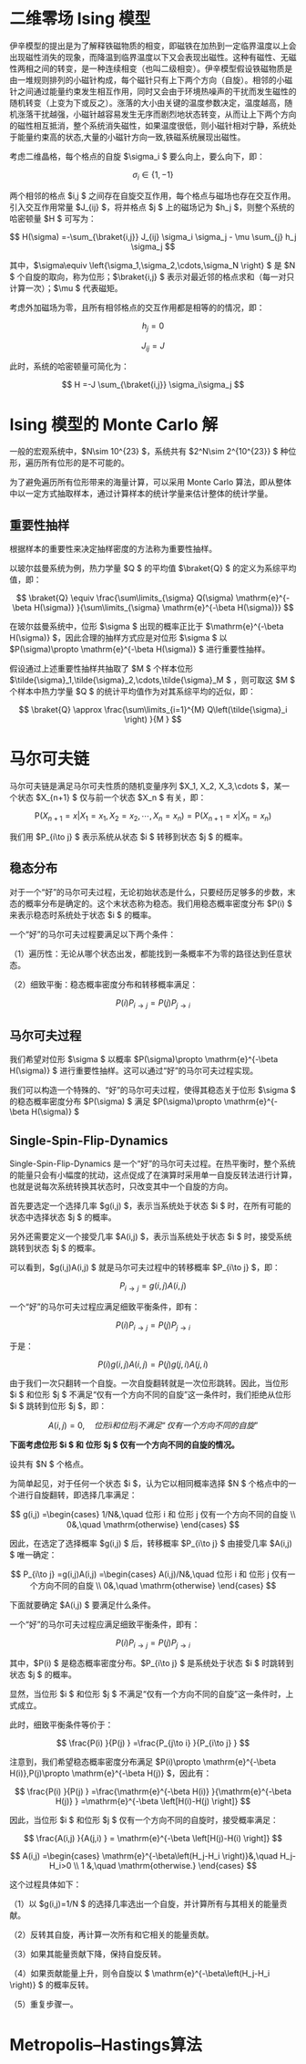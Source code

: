 # 二维零场 Ising 模型

伊辛模型的提出是为了解释铁磁物质的相变，即磁铁在加热到一定临界温度以上会出现磁性消失的现象，而降温到临界温度以下又会表现出磁性。这种有磁性、无磁性两相之间的转变，是一种连续相变（也叫二级相变）。伊辛模型假设铁磁物质是由一堆规则排列的小磁针构成，每个磁针只有上下两个方向（自旋）。相邻的小磁针之间通过能量约束发生相互作用，同时又会由于环境热噪声的干扰而发生磁性的随机转变（上变为下或反之）。涨落的大小由关键的温度参数决定，温度越高，随机涨落干扰越强，小磁针越容易发生无序而剧烈地状态转变，从而让上下两个方向的磁性相互抵消，整个系统消失磁性，如果温度很低，则小磁针相对宁静，系统处于能量约束高的状态,大量的小磁针方向一致,铁磁系统展现出磁性。

考虑二维晶格，每个格点的自旋 $\sigma_i $ 要么向上，要么向下，即：

$$
\sigma_i \in \left\{1,-1 \right\}
$$

两个相邻的格点 $i,j $ 之间存在自旋交互作用，每个格点与磁场也存在交互作用。引入交互作用常量 $J_{ij} $，将并格点 $j $ 上的磁场记为 $h_j $，则整个系统的哈密顿量 $H $ 可写为：

$$
H(\sigma)
=-\sum_{\braket{i,j}} J_{ij} \sigma_i \sigma_j - \mu \sum_{j} h_j \sigma_j
$$

其中，$\sigma\equiv \left\{\sigma_1,\sigma_2,\cdots,\sigma_N \right\} $ 是 $N $ 个自旋的取向，称为位形；$\braket{i,j} $ 表示对最近邻的格点求和（每一对只计算一次）；$\mu $ 代表磁矩。

考虑外加磁场为零，且所有相邻格点的交互作用都是相等的的情况，即：

$$
h_j = 0
$$

$$
J_{ij} = J
$$

此时，系统的哈密顿量可简化为：

$$
H
=-J \sum_{\braket{i,j}} \sigma_i\sigma_j
$$

# Ising 模型的 Monte Carlo 解

一般的宏观系统中，$N\sim 10^{23} $，系统共有 $2^N\sim 2^{10^{23}} $ 种位形，遍历所有位形的是不可能的。

为了避免遍历所有位形带来的海量计算，可以采用 Monte Carlo 算法，即从整体中以一定方式抽取样本，通过计算样本的统计学量来估计整体的统计学量。

## 重要性抽样

根据样本的重要性来决定抽样密度的方法称为重要性抽样。

以玻尔兹曼系统为例，热力学量 $Q $ 的平均值 $\braket{Q} $ 的定义为系综平均值，即：

$$
\braket{Q}
\equiv \frac{\sum\limits_{\sigma} Q(\sigma) \mathrm{e}^{-\beta H(\sigma)} }{\sum\limits_{\sigma} \mathrm{e}^{-\beta H(\sigma)}} 
$$

在玻尔兹曼系统中，位形 $\sigma $ 出现的概率正比于 $\mathrm{e}^{-\beta H(\sigma)} $，因此合理的抽样方式应是对位形 $\sigma $ 以 $P(\sigma)\propto \mathrm{e}^{-\beta H(\sigma)} $ 进行重要性抽样。

假设通过上述重要性抽样共抽取了 $M $ 个样本位形 $\tilde{\sigma}_1,\tilde{\sigma}_2,\cdots,\tilde{\sigma}_M $ ，则可取这 $M $ 个样本中热力学量 $Q $ 的统计平均值作为对其系综平均的近似，即：

$$
\braket{Q}
\approx \frac{\sum\limits_{i=1}^{M} Q\left(\tilde{\sigma}_i \right) }{M } 
$$

# 马尔可夫链

马尔可夫链是满足马尔可夫性质的随机变量序列 $X_1, X_2, X_3,\cdots $，某一个状态 $X_{n+1} $ 仅与前一个状态 $X_n $ 有关，即：

$$
\mathrm{P}\left(X_{n+1} = x | X_1=x_1, X_2=x_2,\cdots,X_n=x_n \right)
=\mathrm{P}\left(X_{n+1}=x | X_n = x_n \right)
$$

我们用 $P_{i\to j} $ 表示系统从状态 $i $ 转移到状态 $j $ 的概率。

## 稳态分布

对于一个“好”的马尔可夫过程，无论初始状态是什么，只要经历足够多的步数，末态的概率分布是确定的。这个末状态称为稳态。我们用稳态概率密度分布 $P(i) $ 来表示稳态时系统处于状态 $i $ 的概率。

一个“好”的马尔可夫过程要满足以下两个条件：

（1）遍历性：无论从哪个状态出发，都能找到一条概率不为零的路径达到任意状态。

（2）细致平衡：稳态概率密度分布和转移概率满足：

$$
P(i)P_{i\to j} = P(j) P_{j\to i}
$$

## 马尔可夫过程

我们希望对位形 $\sigma $ 以概率 $P(\sigma)\propto \mathrm{e}^{-\beta H(\sigma)} $ 进行重要性抽样。这可以通过“好”的马尔可夫过程实现。

我们可以构造一个特殊的、“好”的马尔可夫过程，使得其稳态关于位形 $\sigma $ 的稳态概率密度分布 $P(\sigma) $ 满足 $P(\sigma)\propto \mathrm{e}^{-\beta H(\sigma)} $

## Single-Spin-Flip-Dynamics

Single-Spin-Flip-Dynamics 是一个“好”的马尔可夫过程。在热平衡时，整个系统的能量只会有小幅度的扰动，这点促成了在演算时采用单一自旋反转法进行计算，也就是说每次系统转换其状态时，只改变其中一个自旋的方向。

首先要选定一个选择几率 $g(i,j) $，表示当系统处于状态 $i $ 时，在所有可能的状态中选择状态 $j $ 的概率。

另外还需要定义一个接受几率 $A(i,j) $，表示当系统处于状态 $i $ 时，接受系统跳转到状态 $j $ 的概率。

可以看到，$g(i,j)A(i,j) $ 就是马尔可夫过程中的转移概率 $P_{i\to j} $，即：

$$
P_{i\to j} = g(i,j)A(i,j)
$$

一个“好”的马尔可夫过程应满足细致平衡条件，即有：


$$
P(i)P_{i\to j} = P(j) P_{j\to i}
$$

于是：

$$
P(i)g(i,j)A(i,j) = P(j)g(j,i)A(j,i)
$$

由于我们一次只翻转一个自旋。一次自旋翻转就是一次位形跳转。因此，当位形 $i $ 和位形 $j $ 不满足“仅有一个方向不同的自旋”这一条件时，我们拒绝从位形 $i $ 跳转到位形 $j $，即：

$$
A(i,j)= 0 ,\quad 位形 i 和位形 j 不满足“仅有一个方向不同的自旋”
$$

**下面考虑位形 $i $ 和 位形 $j $ 仅有一个方向不同的自旋的情况。**

设共有 $N $ 个格点。

为简单起见，对于任何一个状态 $i $，认为它以相同概率选择 $N $ 个格点中的一个进行自旋翻转，即选择几率满足：

$$
g(i,j)
=\begin{cases}
1/N&,\quad 位形 i 和 位形 j 仅有一个方向不同的自旋 \\
0&,\quad \mathrm{otherwise}
\end{cases}
$$

因此，在选定了选择概率 $g(i,j) $ 后，转移概率 $P_{i\to j} $ 由接受几率 $A(i,j) $ 唯一确定：

$$
P_{i\to j}
=g(i,j)A(i,j)
=\begin{cases}
A(i,j)/N&,\quad 位形 i 和 位形 j 仅有一个方向不同的自旋 \\
0&,\quad \mathrm{otherwise}
\end{cases}
$$

下面就要确定 $A(i,j) $ 要满足什么条件。

一个“好”的马尔可夫过程应满足细致平衡条件，即有：


$$
P(i)P_{i\to j} = P(j) P_{j\to i}
$$

其中，$P(i) $ 是稳态概率密度分布。$P_{i\to j} $ 是系统处于状态 $i $ 时跳转到状态 $j $ 的概率。

显然，当位形 $i $ 和位形 $j $ 不满足“仅有一个方向不同的自旋”这一条件时，上式成立。

此时，细致平衡条件等价于：

$$
\frac{P(i) }{P(j) } 
=\frac{P_{j\to i} }{P_{i\to j} } 
$$

注意到，我们希望稳态概率密度分布满足 $P(i)\propto \mathrm{e}^{-\beta H(i)},P(j)\propto \mathrm{e}^{-\beta H(j)} $，因此有：

$$
\frac{P(i) }{P(j) } 
=\frac{\mathrm{e}^{-\beta H(i)} }{\mathrm{e}^{-\beta H(j)} } 
=\mathrm{e}^{-\beta \left[H(i)-H(j) \right]}
$$

因此，当位形 $i $ 和位形 $j $ 仅有一个方向不同的自旋时，接受概率满足：

$$
\frac{A(i,j) }{A(j,i) } = \mathrm{e}^{-\beta \left[H(j)-H(i) \right]}
$$



$$
A(i,j)
=\begin{cases}
\mathrm{e}^{-\beta\left(H_j-H_i \right)}&,\quad H_j-H_i>0 \\
1 &,\quad \mathrm{otherwise.}
\end{cases}
$$



这个过程具体如下：

（1）以 $g(i,j)=1/N $ 的选择几率选出一个自旋，并计算所有与其相关的能量贡献。

（2）反转其自旋，再计算一次所有和它相关的能量贡献。

（3）如果其能量贡献下降，保持自旋反转。

（4）如果贡献能量上升，则令自旋以 $ \mathrm{e}^{-\beta\left(H_j-H_i \right)} $ 的概率反转。

（5）重复步骤一。

# Metropolis–Hastings算法




# 